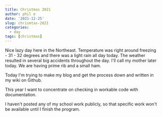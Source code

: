 ```yaml
---
title: Christmas 2021
author: phil e
date: '2021-12-25'
slug: chrismtas-2021
categories:
  - day
tags: [christmas]
---
```


Nice lazy day here in the Northeast.  Temperature was right around freezing - 31 - 32 degrees and there was a light rain all day today.  The weather resulted in several big accidents throughout the day.
I'll call my mother later today.  We are having prime rib and a small ham.

Today I'm trying to make my blog and get the process down and written in my wiki on Github.  

This year I want to concentrate on checking in workable code with documentation.

I haven't posted any of my school work publicly, so that specific work won't be available until I finish the program.  

